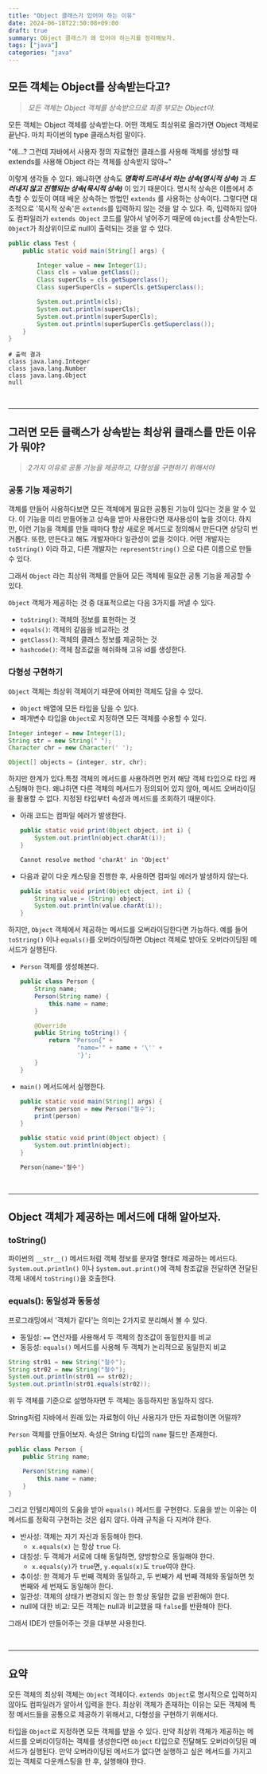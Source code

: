 ```yaml
---
title: "Object 클래스가 있어야 하는 이유"
date: 2024-06-18T22:50:08+09:00
draft: true
summary: Object 클래스가 왜 있어야 하는지를 정리해보자.
tags: ["java"]
categories: "java"
---
```


## 모든 객체는 Object를 상속받는다고?

> _모든 객체는 Object 객체를 상속받으므로 최종 부모는 Object야._

모든 객체는 Object 객체를 상속받는다. 어떤 객체도 최상위로 올라가면 Object 객체로 끝난다. 마치 파이썬의 type 클래스처럼 말이다. 

"에...? 그런데 자바에서 사용자 정의 자료형인 클래스를 사용해 객체를 생성할 때 extends를 사용해 Object 라는 객체를 상속받지 않아~" 

이렇게 생각들 수 있다. 왜냐하면 상속도 **_명확히 드러내서 하는 상속(명시적 상속)_** 과 **_드러내지 않고 진행되는 상속(묵시적 상속)_** 이 있기 때문이다. 명시적 상속은 이름에서 추측할 수 있듯이 여태 배운 상속하는 방법인 `extends` 를 사용하는 상속이다. 그렇다면 대조적으로 '묵시적 상속'은 `extends`를 입력하지 않는 것을 알 수 있다. 즉, 입력하지 않아도 컴파일러가 `extends Object` 코드를 알아서 넣어주기 때문에 `Object`를 상속받는다. 
`Object`가 최상위이므로 null이 출력되는 것을 알 수 있다.

```java
public class Test {
    public static void main(String[] args) {

        Integer value = new Integer(1);
        Class cls = value.getClass();
        Class superCls = cls.getSuperclass();
        Class superSuperCls = superCls.getSuperclass();

        System.out.println(cls);
        System.out.println(superCls);
        System.out.println(superSuperCls);
        System.out.println(superSuperCls.getSuperclass());
    }
}
```

```text
# 출력 결과
class java.lang.Integer
class java.lang.Number
class java.lang.Object
null
```


&nbsp;

---


## 그러면 모든 클랙스가 상속받는 최상위 클래스를 만든 이유가 뭐야? 

> _2가지 이유로 공통 기능을 제공하고, 다형성을 구현하기 위해서야_


### 공통 기능 제공하기 

객체를 만들어 사용하다보면 모든 객체에게 필요한 공통된 기능이 있다는 것을 알 수 있다. 이 기능을 미리 만들어놓고 상속을 받아 사용한다면 재사용성이 높을 것이다. 하지만, 이런 기능을 객체를 만들 때마다 항상 새로운 메서드로 정의해서 만든다면 상당히 번거롭다. 또한, 만든다고 해도 개발자마다 일관성이 없을 것이다. 어떤 개발자는 `toString()` 이라 하고, 다른 개발자는 `representString()` 으로 다른 이름으로 만들 수 있다. 

그래서 `Object` 라는 최상위 객체를 만들어 모든 객체에 필요한 공통 기능을 제공할 수 있다. 

`Object` 객체가 제공하는 것 중 대표적으로는 다음 3가지를 꺼낼 수 있다. 
- `toString()`: 객체의 정보를 표현하는 것
- `equals()`: 객체의 같음을 비교하는 것
- `getClass()`: 객체의 클래스 정보를 제공하는 것  
- `hashcode()`: 객체 참조값을 해쉬화해 고유 id를 생성한다.

### 다형성 구현하기

`Object` 객체는 최상위 객체이기 때문에 어떠한 객체도 담을 수 있다. 
- `Object` 배열에 모든 타입을 담을 수 있다. 
- 매개변수 타입을 `Object`로 지정하면 모든 객체를 수용할 수 있다.

```java
Integer integer = new Integer(1);
String str = new String(" ");
Character chr = new Character(' ');

Object[] objects = {integer, str, chr};
```

하지만 한계가 있다.특정 객체의 메서드를 사용하려면 먼저 해당 객체 타입으로 타입 캐스팅해야 한다.
왜냐하면 다른 객체의 메서드가 정의되어 있지 않아, 메서드 오버라이딩을 활용할 수 없다. 지정된 타입부터 속성과 메서드를 조회하기 때문이다. 

- 아래 코드는 컴파일 에러가 발생한다. 

    ```java
    public static void print(Object object, int i) {
        System.out.println(object.charAt(i));
    }
    ```

    ```java
    Cannot resolve method 'charAt' in 'Object'
    ```

- 다음과 같이 다운 캐스팅을 진행한 후, 사용하면 컴파일 에러가 발생하지 않는다.

    ```java
    public static void print(Object object, int i) {
        String value = (String) object;
        System.out.println(value.charAt(i));
    }
    ```

하지만, `Object` 객체에서 제공하는 메서드를 오버라이딩한다면 가능하다. 예를 들어 `toString()` 이나 `equals()`를 오버라이딩하면 Object 객체로 받아도 오버라이딩된 메서드가 실행된다.

- `Person` 객체를 생성해본다.
    ```java
    public class Person {
        String name;
        Person(String name) {
            this.name = name;
        }

        @Override
        public String toString() {
            return "Person{" +
                    "name='" + name + '\'' +
                    '}';
        }
    }
    ```

- `main()` 메서드에서 실행한다. 
    ```java
    public static void main(String[] args) {
        Person person = new Person("철수");
        print(person)
    }
    
    public static void print(Object object) {
        System.out.println(object);
    }
    ```

    ```java
    Person{name='철수'}
    ```

&nbsp;

---


## Object 객체가 제공하는 메서드에 대해 알아보자.

### toString()

파이썬의 `__str__()` 메서드처럼 객체 정보를 문자열 형태로 제공하는 메서드다. `System.out.println()` 이나 `System.out.print()`에 객체 참조값을 전달하면 전달된 객체 내에서 `toString()`을 호출한다. 

### equals(): 동일성과 동등성 

프로그래밍에서 '객체가 같다'는 의미는 2가지로 분리해서 볼 수 있다. 
- 동일성: `==` 연산자를 사용해서 두 객체의 참조값이 동일한지를 비교
- 동등성: `equals()` 메서드를 사용해 두 객체가 논리적으로 동일한지 비교  

```java
String str01 = new String("철수");
String str02 = new String("철수");
System.out.println(str01 == str02);
System.out.println(str01.equals(str02));
```

위 두 객체를 기준으로 설명하자면 두 객체는 동등하지만 동일하지 않다. 

String처럼 자바에서 원래 있는 자료형이 아닌 사용자가 만든 자료형이면 어떨까?

`Person` 객체를 만들어보자. 속성은 String 타입의 `name` 필드만 존재한다.

```java
public class Person {
    public String name;

    Person(String name){
        this.name = name;
    }
}
```

그리고 인텔리제이의 도움을 받아 `equals()` 메서드를 구현한다. 도움을 받는 이유는 이 메서드를 정확히 구현하는 것은 쉽지 않다. 아래 규칙을 다 지켜야 한다. 
- 반사성: 객체는 자기 자신과 동등해야 한다.
    - `x.equals(x)` 는 항상 `true` 다.
- 대칭성: 두 객체가 서로에 대해 동일하면, 양방향으로 동일해야 한다. 
    - `x.equals(y)`가 `true`면, `y.equals(x)`도 `true`여야 한다.
- 추이성: 한 객체가 두 번째 객체와 동일하고, 두 번째가 세 번째 객체와 동일하면 첫 번째와 세 번재도 동일해야 한다.
- 일관성: 객체의 상태가 변경되지 않는 한 항상 동일한 값을 반환해야 한다.
- null에 대한 비교: 모든 객체는 null과 비교했을 때 `false`를 반환해야 한다.

그래서 IDE가 만들어주는 것을 대부분 사용한다. 

&nbsp;

---

## 요약

모든 객체의 최상위 객체는 `Object` 객체이다. `extends Object`로 명시적으로 입력하지 않아도 컴파일러가 알아서 입력을 한다. 최상위 객체가 존재하는 이유는 모든 객체에 특정 메서드들을 공통으로 제공하기 위해서고, 다형성을 구현하기 위해서다. 

타입을 `Object`로 지정하면 모든 객체를 받을 수 있다. 만약 최상위 객체가 제공하는 메서드를 오버라이딩하는 객체를 생성한다면 `Object` 타입으로 전달해도 오버라이딩된 메서드가 실행된다. 만약 오버라이딩된 메서드가 없다면 실행하고 싶은 메서드를 가지고 있는 객체로 다운캐스팅을 한 후, 실행해야 한다. 